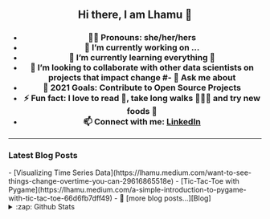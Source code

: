 <h2 align="center"> Hi there, I am Lhamu 👋 </h2>
<h3 align="center"I'm a Data Scientist and a Life Learner! 🤔🔎📖 </h3>

<!--
**Yeshi341/Yeshi341** is a ✨ _special_ ✨ repository because its `README.md` (this file) appears on your GitHub profile.
Here are some ideas to get you started:
-->
- 👩🏻 Pronouns: she/her/hers
- 🔭 I’m currently working on ...
- 🌱 I’m currently learning everything 🤣 
- 👯 I’m looking to collaborate with other data scientists on projects that impact change
#- 💬 Ask me about 
- 🥅 2021 Goals: Contribute to Open Source Projects 
- ⚡ Fun fact: I love to read 📘, take long walks 🚶🏻‍♀️ and try new foods 🤤
- 📫 Connect with me: [LinkedIn]
---

<h3> Latest Blog Posts </h3>
<!--BLOG-POST-LIST:START -->
- [Visualizing Time Series Data](https://lhamu.medium.com/want-to-see-things-change-overtime-you-can-29616865518e)
- [Tic-Tac-Toe with Pygame](https://lhamu.medium.com/a-simple-introduction-to-pygame-with-tic-tac-toe-66d6fb7dff49)
- <!-- BLOG-POST-LIST:END -->
🔷 [more blog posts...][Blog]

<details>
  <summary>:zap: Github Stats</summary>
  
  <img align="left" alt="Lhamu's GitHub stats" src="https://github-readme-stats.vercel.app/api?username=Yeshi341&show_icons=true$hide_border=true" />

</details>
  

[LinkedIn]: https://www.linkedin.com/in/lhamutsering/
[Blog]: https://lhamu.medium.com/

